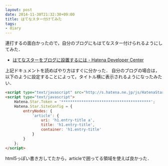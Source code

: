 ```yaml
---
layout: post
date: 2014-11-30T21:32:30+09:00
title: はてなスター付けてみた
tags: 
- diary
---
```

連打するの面白かったので，自分のブログにもはてなスター付けられるようにしてみた．

- [はてなスターをブログに設置するには - Hatena Developer Center](http://developer.hatena.ne.jp/ja/documents/star/misc/hatenastarjs)

上記ドキュメントを読めばやり方はすぐに分かった．
自分のブログの場合は，以下のように設定することによって，タイトル横に表示されるようになったみたい．

```html
<script type="text/javascript" src="http://s.hatena.ne.jp/js/HatenaStar.js"></script>
<script type="text/javascript">
    Hatena.Star.Token = '****************************************';
    Hatena.Star.SiteConfig = {
        entryNodes: {
            'article': {
                uri: 'h1.entry-title a',
                title: 'h1.entry-title',
                container: 'h1.entry-title'
            }
        }
    };
</script>
```

html5っぽい書き方してたから，articleで囲ってる領域を使えば良かった．
